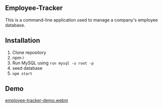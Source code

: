 ## Employee-Tracker

This is a command-line application used to manage a company's employee database.

## Installation
1. Clone repository
2. npm i 
3. Run MySQL using `run mysql -u root -p`
4. seed database
5. `npm start`

## Demo
[employee-tracker-demo.webm](https://user-images.githubusercontent.com/117967802/218659785-b0e85175-4f2e-413b-9c59-9f160849660b.webm)
